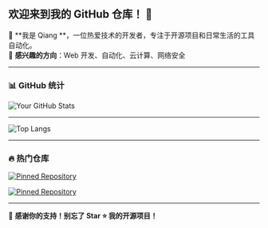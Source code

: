 ## 欢迎来到我的 GitHub 仓库！ 🚀

👋 **我是 Qiang **，一位热爱技术的开发者，专注于开源项目和日常生活的工具自动化。  
📌 **感兴趣的方向**：Web 开发、自动化、云计算、网络安全

---

### 📊 GitHub 统计
![Your GitHub Stats](https://github-readme-stats.vercel.app/api?username=Qiang&show_icons=true&theme=radical)

---
![Top Langs](https://github-readme-stats.vercel.app/api/top-langs/?username=Qiang&layout=compact&theme=radical)

---

### 🔥 热门仓库
[![Pinned Repository](https://github-readme-stats.vercel.app/api/pin/?username=Qiang&repo=ZYQiang&theme=radical)](https://github.com/你的Qiang/ZYQiang)

[![Pinned Repository](https://github-readme-stats.vercel.app/api/pin/?username=Qiang&repo=ZYQiang&theme=radical)](https://github.com/Qiang/ZYQiang)



---

<!--### 📫 联系我
- 🌐 个人网站：[yourwebsite.com](https://yourwebsite.com)
- 🐦 Twitter：[yourtwitter](https://twitter.com/yourtwitter)
- 📧 邮箱：[youremail@example.com](mailto:youremail@example.com)
-->
💖 **感谢你的支持！别忘了 Star ⭐ 我的开源项目！**
